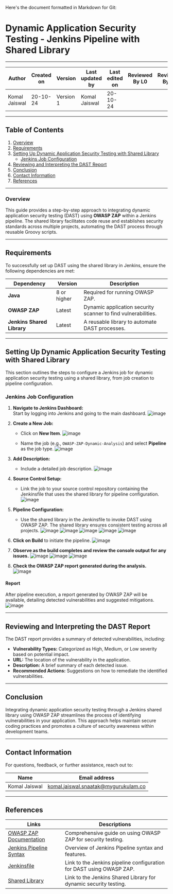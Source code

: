 Here's the document formatted in Markdown for Git:

# Dynamic Application Security Testing - Jenkins Pipeline with Shared Library

---  
| Author          | Created on | Version   | Last updated by | Last edited on | Reviewed By L0 | Reviewed By L1 | Reviewed By L2 |
|-----------------|------------|-----------|-----------------|----------------|----------------|----------------|----------------| 
| Komal Jaiswal   | 20-10-24   | Version 1 | Komal Jaiswal   | 20-10-24       |                |                |                | 

---

## Table of Contents
1. [Overview](#overview)
2. [Requirements](#requirements)
3. [Setting Up Dynamic Application Security Testing with Shared Library](#setting-up-dynamic-application-security-testing-with-shared-library)
   - [Jenkins Job Configuration](#jenkins-job-configuration)
4. [Reviewing and Interpreting the DAST Report](#reviewing-and-interpreting-the-dast-report)
5. [Conclusion](#conclusion)
6. [Contact Information](#contact-information)
7. [References](#references)

---

### Overview
This guide provides a step-by-step approach to integrating dynamic application security testing (DAST) using **OWASP ZAP** within a Jenkins pipeline. The shared library facilitates code reuse and establishes security standards across multiple projects, automating the DAST process through reusable Groovy scripts.

---

## Requirements

To successfully set up DAST using the shared library in Jenkins, ensure the following dependencies are met:

| Dependency                       | Version       | Description                                                           |
|----------------------------------|---------------|-----------------------------------------------------------------------|
| **Java**                         | 8 or higher   | Required for running OWASP ZAP.                                      |
| **OWASP ZAP**                   | Latest        | Dynamic application security scanner to find vulnerabilities.        |
| **Jenkins Shared Library**       | Latest        | A reusable library to automate DAST processes.                       |

---

## Setting Up Dynamic Application Security Testing with Shared Library

This section outlines the steps to configure a Jenkins job for dynamic application security testing using a shared library, from job creation to pipeline configuration.

### Jenkins Job Configuration

1. **Navigate to Jenkins Dashboard:**  
   Start by logging into Jenkins and going to the main dashboard.
   ![image](https://github.com/user-attachments/assets/638703ae-96d5-49e6-8264-9f96d5872156)

2. **Create a New Job:**  
   - Click on **New Item**.
   ![image](https://github.com/user-attachments/assets/cc9cadcd-722f-4064-87c8-3356a2b8bb21)

   - Name the job (e.g., `OWASP-ZAP-Dynamic-Analysis`) and select **Pipeline** as the job type.
   ![image](https://github.com/user-attachments/assets/602d1813-49bb-4a6d-8cbb-93287543eb3e)

3. **Add Description:**  
   - Include a detailed job description.
 ![image](https://github.com/user-attachments/assets/8a6906ce-fe93-4218-b70a-316198e8699a)

4. **Source Control Setup:**  
   - Link the job to your source control repository containing the Jenkinsfile that uses the shared library for pipeline configuration.
   ![image](https://github.com/user-attachments/assets/799c278d-2c45-4804-a199-736439574527)

5. **Pipeline Configuration:**  
   - Use the shared library in the Jenkinsfile to invoke DAST using OWASP ZAP. The shared library ensures consistent testing across all projects.
   ![image](https://github.com/user-attachments/assets/50e045cb-1203-4a7e-985d-209c0bd93ece)
   ![image](https://github.com/user-attachments/assets/9c3609e3-eb83-4920-9d84-c796e0686a5d)
   ![image](https://github.com/user-attachments/assets/564c245a-234e-491a-a8f6-1c76021fe32b)
   ![image](https://github.com/user-attachments/assets/64013d86-2b0c-4992-ad29-8d52c170fd05)
   ![image](https://github.com/user-attachments/assets/b64daf85-a982-4cb1-8923-cac5a67373e1)

6. **Click on Build** to initiate the pipeline.
   ![image](https://github.com/user-attachments/assets/21b2110a-f634-48f1-9ec8-b0cb21530cb2)

7. **Observe as the build completes and review the console output for any issues.**
   ![image](https://github.com/user-attachments/assets/3f40db39-02cc-4b15-a029-6b6b9feb60b3)
   ![image](https://github.com/user-attachments/assets/d75fb132-de35-4c3b-871e-fc23da838385)
   ![image](https://github.com/user-attachments/assets/38c7ff45-c171-4507-b112-6cb4b4e93fc5)

8. **Check the OWASP ZAP report generated during the analysis.**  
   ![image](https://github.com/user-attachments/assets/4c4a0647-8b1b-4421-83e3-f0f5f5f9429d)

#### Report
After pipeline execution, a report generated by OWASP ZAP will be available, detailing detected vulnerabilities and suggested mitigations.
![image](https://github.com/user-attachments/assets/7167db87-0e2f-4f91-a21e-876780c17d54)

---

## Reviewing and Interpreting the DAST Report

The DAST report provides a summary of detected vulnerabilities, including:

- **Vulnerability Types:** Categorized as High, Medium, or Low severity based on potential impact.
- **URL:** The location of the vulnerability in the application.
- **Description:** A brief summary of each detected issue.
- **Recommended Actions:** Suggestions on how to remediate the identified vulnerabilities.

---

## Conclusion

Integrating dynamic application security testing through a Jenkins shared library using OWASP ZAP streamlines the process of identifying vulnerabilities in your application. This approach helps maintain secure coding practices and promotes a culture of security awareness within development teams.

---

## Contact Information

For questions, feedback, or further assistance, reach out to:

| Name          | Email address                        |
|---------------|-------------------------------------|
| Komal Jaiswal | komal.jaiswal.snaatak@mygurukulam.co |

---

## References

| Links                                                                               | Descriptions                                          |
|-------------------------------------------------------------------------------------|-------------------------------------------------------|
| [OWASP ZAP Documentation](https://www.zaproxy.org/docs/)                            | Comprehensive guide on using OWASP ZAP for security testing. |
| [Jenkins Pipeline Syntax](https://www.jenkins.io/doc/book/pipeline/syntax/)        | Overview of Jenkins Pipeline syntax and features.     |
| [Jenkinsfile](https://github.com/mygurukulam-p10/jenkins-pipelines/blob/main/Python-Shared-Library/DAST/Jenkinsfile) | Link to the Jenkins pipeline configuration for DAST using OWASP ZAP. |
| [Shared Library](https://github.com/mygurukulam-p10/jenkins-shared-library/blob/main/vars/dast.groovy) | Link to the Jenkins Shared Library for dynamic security testing. |


